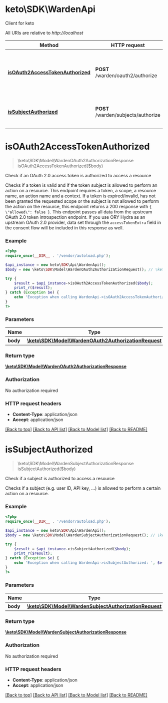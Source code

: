 # keto\SDK\WardenApi
Client for keto

All URIs are relative to *http://localhost*

Method | HTTP request | Description
------------- | ------------- | -------------
[**isOAuth2AccessTokenAuthorized**](WardenApi.md#isOAuth2AccessTokenAuthorized) | **POST** /warden/oauth2/authorize | Check if an OAuth 2.0 access token is authorized to access a resource
[**isSubjectAuthorized**](WardenApi.md#isSubjectAuthorized) | **POST** /warden/subjects/authorize | Check if a subject is authorized to access a resource


# **isOAuth2AccessTokenAuthorized**
> \keto\SDK\Model\WardenOAuth2AuthorizationResponse isOAuth2AccessTokenAuthorized($body)

Check if an OAuth 2.0 access token is authorized to access a resource

Checks if a token is valid and if the token subject is allowed to perform an action on a resource. This endpoint requires a token, a scope, a resource name, an action name and a context.   If a token is expired/invalid, has not been granted the requested scope or the subject is not allowed to perform the action on the resource, this endpoint returns a 200 response with `{ \"allowed\": false }`.   This endpoint passes all data from the upstream OAuth 2.0 token introspection endpoint. If you use ORY Hydra as an upstream OAuth 2.0 provider, data set through the `accessTokenExtra` field in the consent flow will be included in this response as well.

### Example
```php
<?php
require_once(__DIR__ . '/vendor/autoload.php');

$api_instance = new keto\SDK\Api\WardenApi();
$body = new \keto\SDK\Model\WardenOAuth2AuthorizationRequest(); // \keto\SDK\Model\WardenOAuth2AuthorizationRequest | 

try {
    $result = $api_instance->isOAuth2AccessTokenAuthorized($body);
    print_r($result);
} catch (Exception $e) {
    echo 'Exception when calling WardenApi->isOAuth2AccessTokenAuthorized: ', $e->getMessage(), PHP_EOL;
}
?>
```

### Parameters

Name | Type | Description  | Notes
------------- | ------------- | ------------- | -------------
 **body** | [**\keto\SDK\Model\WardenOAuth2AuthorizationRequest**](../Model/WardenOAuth2AuthorizationRequest.md)|  | [optional]

### Return type

[**\keto\SDK\Model\WardenOAuth2AuthorizationResponse**](../Model/WardenOAuth2AuthorizationResponse.md)

### Authorization

No authorization required

### HTTP request headers

 - **Content-Type**: application/json
 - **Accept**: application/json

[[Back to top]](#) [[Back to API list]](../../README.md#documentation-for-api-endpoints) [[Back to Model list]](../../README.md#documentation-for-models) [[Back to README]](../../README.md)

# **isSubjectAuthorized**
> \keto\SDK\Model\WardenSubjectAuthorizationResponse isSubjectAuthorized($body)

Check if a subject is authorized to access a resource

Checks if a subject (e.g. user ID, API key, ...) is allowed to perform a certain action on a resource.

### Example
```php
<?php
require_once(__DIR__ . '/vendor/autoload.php');

$api_instance = new keto\SDK\Api\WardenApi();
$body = new \keto\SDK\Model\WardenSubjectAuthorizationRequest(); // \keto\SDK\Model\WardenSubjectAuthorizationRequest | 

try {
    $result = $api_instance->isSubjectAuthorized($body);
    print_r($result);
} catch (Exception $e) {
    echo 'Exception when calling WardenApi->isSubjectAuthorized: ', $e->getMessage(), PHP_EOL;
}
?>
```

### Parameters

Name | Type | Description  | Notes
------------- | ------------- | ------------- | -------------
 **body** | [**\keto\SDK\Model\WardenSubjectAuthorizationRequest**](../Model/WardenSubjectAuthorizationRequest.md)|  | [optional]

### Return type

[**\keto\SDK\Model\WardenSubjectAuthorizationResponse**](../Model/WardenSubjectAuthorizationResponse.md)

### Authorization

No authorization required

### HTTP request headers

 - **Content-Type**: application/json
 - **Accept**: application/json

[[Back to top]](#) [[Back to API list]](../../README.md#documentation-for-api-endpoints) [[Back to Model list]](../../README.md#documentation-for-models) [[Back to README]](../../README.md)

